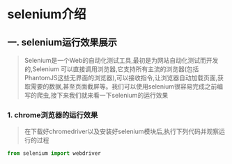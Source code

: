 # selenium介绍

## 一. selenium运行效果展示

> Selenium是一个Web的自动化测试工具,最初是为网站自动化测试而开发的,Selenium 可以直接调用浏览器,它支持所有主流的浏览器(包括PhantomJS这些无界面的浏览器),可以接收指令,让浏览器自动加载页面,获取需要的数据,甚至页面截屏等。我们可以使用selenium很容易完成之前编写的爬虫,接下来我们就来看一下selenium的运行效果

### 1. chrome浏览器的运行效果

> 在下载好chromedriver以及安装好selenium模块后,执行下列代码并观察运行的过程

```python
from selenium import webdriver
```

